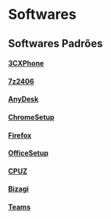 # Softwares

## Softwares Padrões

#### [3CXPhone](https://github.com/TIC-ZOOMtech/Softwares/blob/main/3CXPhone6.msi)
#### [7z2406](https://github.com/TIC-ZOOMtech/Softwares/blob/main/7z2406.exe)
#### [AnyDesk](https://github.com/TIC-ZOOMtech/Softwares/blob/main/3AnyDesk.exe)
#### [ChromeSetup](https://github.com/TIC-ZOOMtech/Softwares/blob/main/ChromeSetup.exe)
#### [Firefox](https://github.com/TIC-ZOOMtech/Softwares/blob/main/Firefox.exe)
#### [OfficeSetup](https://github.com/TIC-ZOOMtech/Softwares/blob/main/OfficeSetup.exe)
#### [CPUZ](https://github.com/TIC-ZOOMtech/Softwares/blob/main/cpu-z_2.10-en.zip)
#### [Bizagi](https://github.com/TIC-ZOOMtech/Softwares/blob/main/bizagi)
#### [Teams](https://www.microsoft.com/en-us/microsoft-teams/download-app#download-for-desktop-10)

